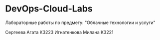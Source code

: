 # DevOps-Cloud-Labs

Лабораторные работы по предмету: "Облачные технологии и услуги"

Сергеева Агата К3223
Игнатенкова Милана К3221
